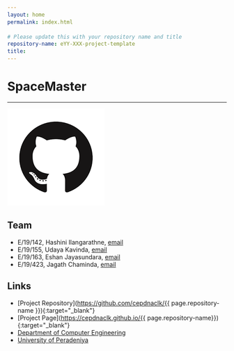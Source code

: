 ```yaml
---
layout: home
permalink: index.html

# Please update this with your repository name and title
repository-name: eYY-XXX-project-template
title:
---
```


[comment]: # "This is the standard layout for the project, but you can clean this and use your own template"

# SpaceMaster

---

[](https://projects.ce.pdn.ac.lk/docs/faq/how-to-add-an-image/)

![Sample Image](./images/sample.png)


## Team
-  E/19/142, Hashini Ilangarathne, [email](mailto:e19142@eng.pdn.ac.lk)
-  E/19/155, Udaya Kavinda, [email](mailto:e19155@eng.pdn.ac.lk)
-  E/19/163, Eshan Jayasundara, [email](mailto:e19163@eng.pdn.ac.lk)
-  E/19/423, Jagath Chaminda, [email](mailto:e19423@eng.pdn.ac.lk)

## Links

- [Project Repository](https://github.com/cepdnaclk/{{ page.repository-name }}){:target="_blank"}
- [Project Page](https://cepdnaclk.github.io/{{ page.repository-name}}){:target="_blank"}
- [Department of Computer Engineering](http://www.ce.pdn.ac.lk/)
- [University of Peradeniya](https://eng.pdn.ac.lk/)


[//]: # (Please refer this to learn more about Markdown syntax)
[//]: # (https://github.com/adam-p/markdown-here/wiki/Markdown-Cheatsheet)
